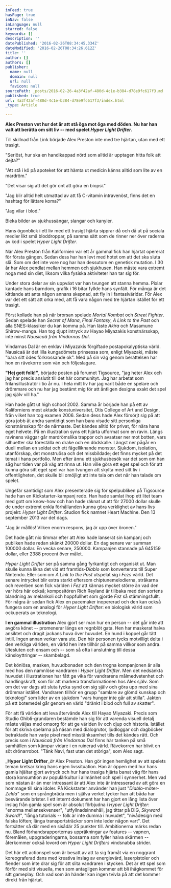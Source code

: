 ```yaml
---
inFeed: true
hasPage: true
inNav: false
inLanguage: null
starred: false
keywords: []
description: ''
datePublished: '2016-02-26T08:34:45.334Z'
dateModified: '2016-02-26T08:34:26.612Z'
title: ''
author: []
authors: []
publisher:
  name: null
  domain: null
  url: null
  favicon: null
sourcePath: _posts/2016-02-26-4a3f42af-480d-4c1e-b384-d78e9fc617f3.md
published: true
url: 4a3f42af-480d-4c1e-b384-d78e9fc617f3/index.html
_type: Article

---
```

**Alex Preston vet hur det är att stå öga mot öga med döden. Nu har han valt att berätta om sitt liv -- med spelet _Hyper Light Drifter_.**

Till skillnad från Link började Alex Preston inte med tre hjärtan, utan med ett trasigt.

"Seriöst, hur ska en handikappad nörd som alltid är upptagen hitta folk att dejta?"

"Att stå i kö på apoteket för att hämta ut medicin känns alltid som lite av en mardröm."

"Det visar sig att det gör ont att göra en biopsi."

"Jag blir alltid helt utmattad av att få C-vitamin intravenöst, finns det en hashtag för lättare koma?"

"Jag vilar i blod."

Bleka bilder av sjukhussängar, slangar och kanyler.

Hans ögonblick i ett liv med ett trasigt hjärta sipprar då och då ut på sociala medier likt små bloddroppar, på samma sätt som de rinner ner över raderna av kod i spelet _Hyper Light Drifter_.

När Alex Preston från Kalifornien var ett år gammal fick han hjärtat opererat för första gången. Sedan dess har han levt med hotet om att det ska sluta slå. Som om det inte vore nog har han dessutom en genetisk mutation. I 30 år har Alex pendlat mellan hemmen och sjukhusen. Han måste vara extremt noga med sin diet, liksom vilka fysiska aktiviteter han tar sig för.

Under stora delar av sin uppväxt var han tvungen att stanna hemma. Pixlar kantade hans barndom, grafik i 16 bitar fyllde hans synfält. För många är det kittlande att anta någon annans skepnad, att fly in i fantasivärldar. För Alex var det ett sätt att orka med, att få vara någon med tre hjärtan istället för ett trasigt.

Först kollade han på när brorsan spelade _Mortal Kombat_ och _Street Fighter_. Sedan spelade han _Secret of Mana_, _Final Fantasy_, _A Link to the Past_ och alla SNES-klassiker du kan komma på. Han läste _Akira_ och Masamune Shirow-manga. Han tog djupt intryck av Hayao Miyazakis konstnärsskap, inte minst _Nausicaä från Vindarnas Dal_.

Vindarnas Dal är en enklav i Miyazakis förgiftade postapokalyptiska värld. Nausicaä är det lilla kungadömets prinsessa som, enligt Miyazaki, måste "bära sitt ödes förkrossande ok". Med på sin väg genom berättelsen har hon en rävekorre som vän och följeslagare.

**"Hej gott folk!"**, började posten på forumet Tigsource, "jag heter Alex och jag har precis anslutit till det här communityt. Jag har arbetat som frilansillustratör i tio år nu. I hela mitt liv har jag varit både en spelare och drömmare och nu har jag bestämt mig för att äntligen designa exakt det spel jag själv vill ha."

Han hade gått ut high school 2002\. Samma år började han på ett av Kaliforniens mest aktade konstuniversitet, Otis College of Art and Design, från vilket han tog examen 2006\. Sedan dess hade Alex försörjt sig på att göra jobb åt andra samtidigt som han bara visade sitt personliga konstnärsskap för de närmaste. Det kändes alltid för privat, för nära hans eget helvete. På en illustration syns ett hjärta utformat som en ravin. Längs ravinens väggar går mardrömslika trappor och avsatser ner mot botten, vars silhuetter ska föreställa en drake och en dödskalle. Längst ner pågår en duell mellan en soldat och ett fågelliknande monster. Sjukdom, isolation, utanförskap, det monstruösa och det missbildade; det finns mycket på det temat i hans portfolio. Men efter ännu ett sjukhusbesök var det som om han såg hur tiden var på väg att rinna ut. Han ville göra ett eget spel och för att kunna göra sitt eget spel var han tvungen att skylta med sitt liv i offentligheten, det skulle bli omöjligt att inte tala om det när han talade om spelet.

Ungefär samtidigt som Alex presenterade sig för spelpubliken på Tigsource hade han en Kickstarter-kampanj redo. Han hade samlat ihop ett litet team med gott om know-how och han hade räknat ut att för 27000 dollar skulle de under extremt enkla förhållanden kunna göra verklighet av hans livs projekt: _Hyper Light Drifter_. Studion fick namnet Heart Machine. Den 13 september 2013 var det dags.

"Jag är mållös! Vilken enorm respons, jag är upp över öronen."

Det hade gått nio timmar efter att Alex hade lanserat sin kampanj och publiken hade redan skänkt 20000 dollar. En dag senare var summan 100000 dollar. En vecka senare, 250000\. Kampanjen stannade på 645159 dollar, eller 2388 procent över målet.

_Hyper Light Drifter_ ser på samma gång fyrkantigt och organiskt ut. Man skulle kunna likna det vid ett framtids-_Diablo_ som konverterats till Super Nintendo. Eller som om _A Link to the Past_ utspelat sig i _Fezs_ värld. Det senare intrycket blir extra starkt eftersom chiptunemelodierna, stråkarna och reverben som fick världen i _Fez_ att kännas mycket större än vad den var hörs här också; kompositören Rich Reyland är tillbaka med den sortens blandning av melankoli och hoppfullhet som gjorde _Fez_ så stämningsfullt. För några år sedan fick Alex en pacemaker inopererad och den kan också fungera som en analogi för _Hyper Light Drifter_: en biologisk värld som ockuperats av teknologi.

**I en gammal illustration** Alex gjort ser man hur en person -- det går inte att avgöra könet -- promenerar längs en regnblöt gata. Hen har maskerat halva ansiktet och dragit jackans huva över huvudet. En hund i koppel går tätt intill. Ingen annan verkar vara ute. Den här personen tycks motvilligt delta i den verkliga världen, en värld hen inte tillhör på samma villkor som andra. Utesluten och ensam och -- som så ofta i anslutning till dessa känsloyttringar -- skambelagd.

Det könlösa, masken, huvudbonaden och den trogna kompanjonen är alla med hos den namnlöse vandraren i _Hyper Light Drifter_. Men det nedsänkta huvudet i illustrationen har fått ge vika för vandrarens målmedvetenhet och handlingskraft, som för att markera transformationen hos Alex själv. Som om det var dags att sluta tycka synd om sig själv och göra upp med sina drömmar istället. Vandraren tillhör en grupp "samlare av glömd kunskap och teknologi" som lider av en sjukdom "vars hunger inte går att stilla". Jakten på ett botemedel går genom en värld "dränkt i blod och full av skatter".

För att få världen att leva återvände Alex till Hayao Miyazaki. Precis som Studio Ghibli-grundaren bestämde han sig för att varenda visuell detalj måste väljas med omsorg för att ge världen liv och djup och historia. Istället för att skriva spelarna på näsan med dialogrutor, ljudloggar och dagböcker betraktade han varje pixel med misstänksamhet tills det kändes rätt. Och precis som i _Nausicaä från Vindarnas Dal_ finns här tanken på små samhällen som kämpar vidare i en ruinerad värld. Rävekorren har blivit en söt drönarrobot. "Tänk Navi, fast utan det störiga", som Alex sagt.

_**Hyper Light Drifter**__är_ Alex Preston. Han gör ingen hemlighet av att spelets teman kretsar kring hans egen livssituation. Han är öppen med hur hans gamla hjältar gjort avtryck och hur hans trasiga hjärta banat väg för hans stora konsumtion av populärkultur i allmänhet och spel i synnerhet. Men vad som nästan är än mer intressant är att Alex inte är intresserad av att göra en hommage till sina idoler. På Kickstarter använder han just "_Diablo_-möter-_Zelda_" som en språngbräda men i själva verket tycker han att båda har besvärande brister. I ett internt dokument har han gjort en lång lista över inslag från gamla spel som är absolut förbjudna i _Hyper Light Drifter_: "enorma mellansekvenser", "utfyllnadsinnehåll, jag tittar på DIG, _Skyward Sword_!", "långa tutorials -- folk är inte dumma i huvudet", "nivådesign med falska löften; långa transportsträckor som inte leder någon vart". Det fortsätter så där med en sisådär 25 punkter till. Ambitionerna märks redan nu. Bland förhandsrapporternas uppräkningar av features -- vapnen, föremålen, uppgraderingarna, bossarna som fyller halva skärmen -- återkommer också lovord om _Hyper Light Drifters_ vindsnabba strider.

Det här ett actionspel som är besatt av att ta sig framåt via en noggrant koreograferad dans med kreativa inslag av energisvärd, laserpistoler och fiender som inte drar sig för att slita vandraren i stycken. Det är ett spel som förför med sitt visuella, men som antagligen kommer att bli ihågkommet för sitt gameplay. Och vad som än händer kan ingen tvivla på att det kommer direkt från hjärtat.